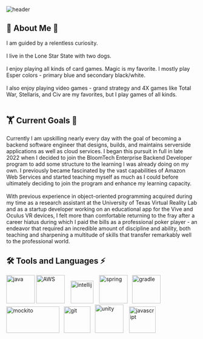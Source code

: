 ![header](https://capsule-render.vercel.app/api?type=waving&color=gradient&height=300&section=header&text=infomanc3r&fontSize=90&animation=fadeIn&fontAlignY=38&desc=James%20Wyatt%20Ray%20III's%20Github%20Page&descAlignY=51&descAlign=62)

<h2>🧙&nbsp;About Me&nbsp;🐺</h2>
I am guided by a relentless curiosity. <br><br>
I live in the Lone Star State with two dogs.<br><br>
I enjoy playing all kinds of card games. Magic is my favorite. I mostly play Esper colors - primary blue and secondary black/white. <br><br>
I also enjoy playing video games - grand strategy and 4X games like Total War, Stellaris, and Civ are my favorites, but I play games of all kinds. <br><br>

<h2>🏋&nbsp;Current Goals&nbsp;🌱</h2>
Currently I am upskilling nearly every day with the goal of becoming a backend software engineer that designs, builds, and maintains serverside applications as well as cloud services. I began this pursuit in full in late 2022 when I decided to join the BloomTech Enterprise Backend Developer program to add some structure to the learning I was already doing on my own. I previously became fascinated by the vast capabilities of Amazon Web Services and started teaching myself as much as I could before ultimately deciding to join the program and enhance my learning capacity. <br><br>
With previous experience in object-oriented programming acquired during my time as a research assistant at the University of Texas Virtual Reality Lab and as a startup developer working on an educational app for the Vive and Oculus VR devices, I felt more than comfortable returning to the fray after a career hiatus during which I paid the bills as a professional poker player - an endeavor that required an incredible amount of discipline and ability, both teaching and sharpening a multitude of skills that transfer remarkably well to the professional world.

<h2>🛠 Tools and Languages ⚡</h2>
<p align="left">
<img src="https://cdn.jsdelivr.net/gh/devicons/devicon/icons/java/java-original.svg" alt="java" width="75" height="75"/>
<img src="https://cdn.jsdelivr.net/gh/devicons/devicon/icons/amazonwebservices/amazonwebservices-plain-wordmark.svg" alt = "AWS" width ="75" height="75"/>&nbsp;&nbsp;&nbsp;           
<img src="https://cdn.jsdelivr.net/gh/devicons/devicon/icons/intellij/intellij-original.svg" alt="intellij" width="60" height="60"/>  &nbsp;&nbsp;
<img src="https://cdn.jsdelivr.net/gh/devicons/devicon/icons/spring/spring-original-wordmark.svg" alt="spring" width="75" height="75"/>&nbsp;&nbsp;
<img src="https://cdn.jsdelivr.net/gh/devicons/devicon/icons/gradle/gradle-plain.svg" alt="gradle" width="75" height="75"/>&nbsp;&nbsp;
<img src="https://github.com/mockito/mockito.github.io/raw/master/img/logo%402x.png" alt="mockito" width="140" height="70"/>&nbsp;&nbsp;
<img src="https://cdn.jsdelivr.net/gh/devicons/devicon/icons/git/git-plain.svg" alt="git" width="70" height="70"/>&nbsp;&nbsp;
<img src="https://cdn.jsdelivr.net/gh/devicons/devicon/icons/unity/unity-original-wordmark.svg" alt="unity" width="75" height="75"/>&nbsp;&nbsp;&nbsp;
<img src="https://cdn.jsdelivr.net/gh/devicons/devicon/icons/javascript/javascript-original.svg" alt="javascript" width="70" height="70"/>&nbsp;&nbsp;&nbsp;


</p>
